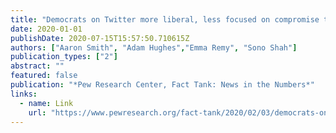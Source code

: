 ```yaml
---
title: "Democrats on Twitter more liberal, less focused on compromise than those not on the platform"
date: 2020-01-01
publishDate: 2020-07-15T15:57:50.710615Z
authors: ["Aaron Smith", "Adam Hughes","Emma Remy", "Sono Shah"]
publication_types: ["2"]
abstract: ""
featured: false
publication: "*Pew Research Center, Fact Tank: News in the Numbers*"
links:
  - name: Link
    url: "https://www.pewresearch.org/fact-tank/2020/02/03/democrats-on-twitter-more-liberal-less-focused-on-compromise-than-those-not-on-the-platform/"
---
```


